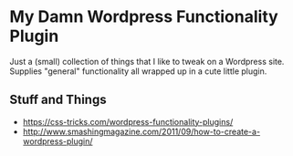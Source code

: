 My Damn Wordpress Functionality Plugin
======================================

Just a (small) collection of things that I like to tweak on a Wordpress site. Supplies "general" functionality all wrapped up in a cute little plugin.

## Stuff and Things
- https://css-tricks.com/wordpress-functionality-plugins/
- http://www.smashingmagazine.com/2011/09/how-to-create-a-wordpress-plugin/

